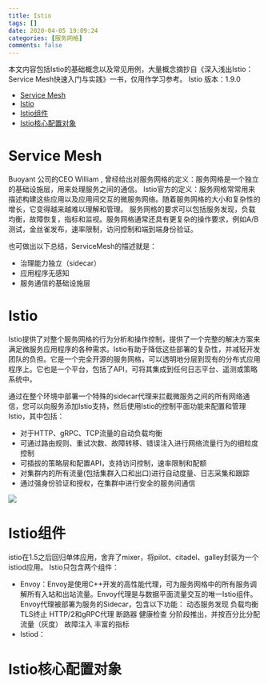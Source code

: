 ```yaml
---
title: Istio
tags: []
date: 2020-04-05 19:09:24
categories: [服务网格]
comments: false
---
```


本文内容包括Istio的基础概念以及常见用例，大量概念摘抄自《深入浅出Istio：Service Mesh快速入门与实践》一书，仅用作学习参考。
Istio 版本：1.9.0

<!--more-->

- [Service Mesh](#service-mesh)
- [Istio](#istio)
- [Istio组件](#istio组件)
- [Istio核心配置对象](#istio核心配置对象)

# Service Mesh
Buoyant 公司的CEO William , 曾经给出对服务网格的定义：服务网格是一个独立的基础设施层，用来处理服务之间的通信。
Istio官方的定义：服务网格常常用来描述构建这些应用以及应用间交互的微服务网络。随着服务网格的大小和复杂性的增长，它变得越来越难以理解和管理。 服务网格的要求可以包括服务发现，负载均衡，故障恢复，指标和监视。服务网格通常还具有更复杂的操作要求，例如A/B测试，金丝雀发布，速率限制，访问控制和端到端身份验证。

也可做出以下总结，ServiceMesh的描述就是：
- 治理能力独立（sidecar）
- 应用程序无感知
- 服务通信的基础设施层

# Istio
Istio提供了对整个服务网格的行为分析和操作控制，提供了一个完整的解决方案来满足微服务应用程序的各种需求。Istio有助于降低这些部署的复杂性，并减轻开发团队的负担。它是一个完全开源的服务网格，可以透明地分层到现有的分布式应用程序上。它也是一个平台，包括了API，可将其集成到任何日志平台、遥测或策略系统中。

通过在整个环境中部署一个特殊的sidecar代理来拦截微服务之间的所有网络通信，您可以向服务添加Istio支持，然后使用Istio的控制平面功能来配置和管理Istio，其中包括：
- 对于HTTP、gRPC、TCP流量的自动负载均衡
- 可通过路由规则、重试次数、故障转移、错误注入进行网络流量行为的细粒度控制
- 可插拔的策略层和配置API，支持访问控制，速率限制和配额
- 对集群内的所有流量(包括集群入口和出口)进行自动度量、日志采集和跟踪
- 通过强身份验证和授权，在集群中进行安全的服务间通信

![](https://cdn.jsdelivr.net/gh/serchaofan/picBed/blog/202203120055675.png)

# Istio组件
istio在1.5之后回归单体应用，舍弃了mixer，将pilot、citadel、galley封装为一个istiod应用。
Istio只包含两个组件：
- Envoy：Envoy是使用C++开发的高性能代理，可为服务网格中的所有服务调解所有入站和出站流量。Envoy代理是与数据平面流量交互的唯一Istio组件。
  Envoy代理被部署为服务的Sidecar，包含以下功能：
    动态服务发现
    负载均衡
    TLS终止
    HTTP/2和gRPC代理
    断路器
    健康检查
    分阶段推出，并按百分比分配流量（灰度）
    故障注入
    丰富的指标
- Istiod：


# Istio核心配置对象